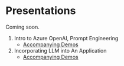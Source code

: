 # Presentations

Coming soon.

1. Intro to Azure OpenAI, Prompt Engineering
    * [Accompanying Demos](prompts-demos.md)
2. Incorporating LLM into An Application
    * [Accompanying Demos](orchestrator-demos.md)
